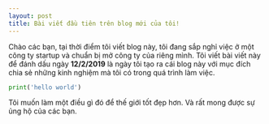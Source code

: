 ```yaml
---
layout: post
title: Bài viết đầu tiên trên blog mới của tôi!
---
```


Chào các bạn, tại thời điểm tôi viết blog này, tôi đang sắp nghỉ việc ở một công ty startup và chuẩn bị mở công ty của riêng mình. Tôi viết bài viết này để đánh dấu ngày **12/2/2019** là ngày tôi tạo ra cái blog này với mục đích chia sẻ những kinh nghiệm mà tôi có trong quá trình làm việc.

```python
print('hello world')
```

Tôi muốn làm một điều gì đó để thế giới tốt đẹp hơn. Và rất mong được sự ủng hộ của các bạn.
